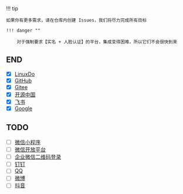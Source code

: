 !!! tip

    如果你有更多需求，请在仓库内创建 Issues，我们将尽力完成所有目标
    
    !!! danger ""

        对于强制要求【实名 + 人脸认证】的平台，集成变得困难，所以它们不会很快到来

## END

- [x] [LinuxDo](clients/linuxdo.md)
- [x] [GitHub](clients/github.md)
- [x] [Gitee](clients/gitee.md)
- [x] [开源中国](clients/oschina.md)
- [x] [飞书](clients/feishu.md)
- [x] [Google](clients/google.md)

## TODO

- [ ] [微信小程序](clients/wechat_open)
- [ ] [微信开放平台](clients/wechat_mp)
- [ ] [企业微信二维码登录](clients/wechat_work)
- [ ] [钉钉](clients/dingding.md)
- [ ] [QQ](clients/qq.md)
- [ ] [微博](clients/weibo.md)
- [ ] [抖音](clients/douyin.md)
